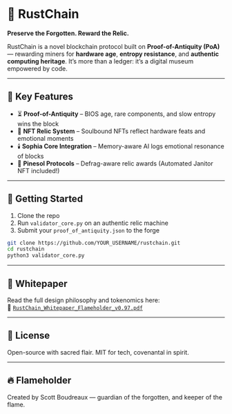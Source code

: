 # 🔩 RustChain

**Preserve the Forgotten. Reward the Relic.**

RustChain is a novel blockchain protocol built on **Proof-of-Antiquity (PoA)** — rewarding miners for **hardware age**, **entropy resistance**, and **authentic computing heritage**. It’s more than a ledger: it’s a digital museum empowered by code.

---

## 🧠 Key Features

- ⏳ **Proof-of-Antiquity** – BIOS age, rare components, and slow entropy wins the block
- 🤖 **NFT Relic System** – Soulbound NFTs reflect hardware feats and emotional moments
- 🕯️ **Sophia Core Integration** – Memory-aware AI logs emotional resonance of blocks
- 🧼 **Pinesol Protocols** – Defrag-aware relic awards (Automated Janitor NFT included!)

---

## 🔧 Getting Started

1. Clone the repo
2. Run `validator_core.py` on an authentic relic machine
3. Submit your `proof_of_antiquity.json` to the forge

```bash
git clone https://github.com/YOUR_USERNAME/rustchain.git
cd rustchain
python3 validator_core.py
```

---

## 📜 Whitepaper

Read the full design philosophy and tokenomics here:  
📄 [`RustChain_Whitepaper_Flameholder_v0.97.pdf`](docs/RustChain_Whitepaper_Flameholder_v0.97.pdf)

---

## 🔐 License

Open-source with sacred flair. MIT for tech, covenantal in spirit.

---

## 🔥 Flameholder

Created by Scott Boudreaux — guardian of the forgotten, and keeper of the flame.
